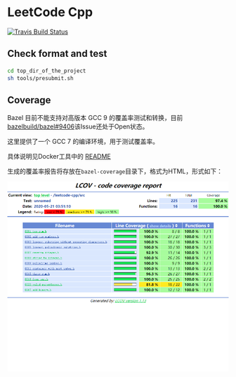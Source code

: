 # LeetCode Cpp

[![Travis Build Status][travis-image]][travis-url]


## Check format and test

```bash
cd top_dir_of_the_project
sh tools/presubmit.sh
```


## Coverage

Bazel 目前不能支持对高版本 GCC 9 的覆盖率测试和转换，目前[bazelbuild/bazel#9406](https://github.com/bazelbuild/bazel/issues/9406)该Issue还处于Open状态。

这里提供了一个 GCC 7 的编译环境，用于测试覆盖率。

具体说明见Docker工具中的 [README](tools/docker/README.md)

生成的覆盖率报告将存放在`bazel-coverage`目录下，格式为HTML，形式如下：

![Coverage HTML](pic/lcov-coverage.png)




[travis-image]: https://travis-ci.org/panzhongxian/leetcode-cpp.svg?branch=master
[travis-url]: https://travis-ci.org/panzhongxian/leetcode-cpp


